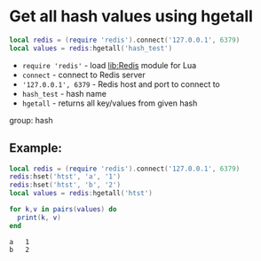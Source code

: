 # Get all hash values using hgetall

```lua
local redis = (require 'redis').connect('127.0.0.1', 6379)
local values = redis:hgetall('hash_test')
```

- `require 'redis'` - load [lib:Redis](https://onelinerhub.com/lua-redis/how-to-install-lua-redis-module) module for Lua
- `connect` - connect to Redis server
- `'127.0.0.1', 6379` - Redis host and port to connect to
- `hash_test` - hash name
- `hgetall` - returns all key/values from given hash

group: hash

## Example: 
```lua
local redis = (require 'redis').connect('127.0.0.1', 6379)
redis:hset('htst', 'a', '1')
redis:hset('htst', 'b', '2')
local values = redis:hgetall('htst')

for k,v in pairs(values) do
  print(k, v)
end
```
```
a	1
b	2

```

